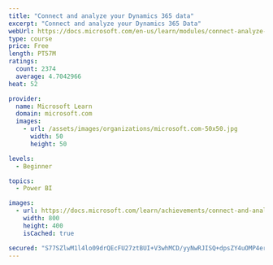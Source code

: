 ```yaml
---
title: "Connect and analyze your Dynamics 365 data​"
excerpt: "Connect and analyze your Dynamics 365 Data​"
webUrl: https://docs.microsoft.com/en-us/learn/modules/connect-analyze-dynamics-365-data/
type: course
price: Free
length: PT57M
ratings:
  count: 2374
  average: 4.7042966
heat: 52

provider:
  name: Microsoft Learn
  domain: microsoft.com
  images:
    - url: /assets/images/organizations/microsoft.com-50x50.jpg
      width: 50
      height: 50

levels:
  - Beginner

topics:
  - Power BI

images:
  - url: https://docs.microsoft.com/learn/achievements/connect-and-analyze-your-microsoft-dynamics-365-data-social.png
    width: 800
    height: 400
    isCached: true

secured: "S77SZlwM1l4lo09drQEcFU27ztBUI+V3whMCD/yyNwRJISQ+dpsZY4uOMP4erjuztP3EpXTk2/apGRFkGxif3nznOT+F60pskVPdP/IVy6D5qHBVSAVe0Jg8zGui/UEGWAwObKpniA0anPekGTnoFGeE8b9R7O/3PGRRhUVbqjCx29jNrEjDN3Hi8TpiihaBRopYX61/4tWvnbNypQ4GbWywIfod7X0PKPAVBdYMBf7RZRZXHNcdyW4MwFliRGlr0BaAWOp+bZy5W7qE73hGHbdrFrFICbslC83g735Gew6F1FO5NqpW7FtWyFGfMedoP0U1l7ZBUXt5tdEFJAb9sn2yZQvLOYk6lOLOkPZ4vj7FArW6vouFDCadaiJcQz4+x1OLqfSN0LLQ7ISJT3nLazfLgDAv/maYPtLZ4iR3Rmo=;j2TWuYIcNfVmPrSIb/B5CQ=="
---
```


